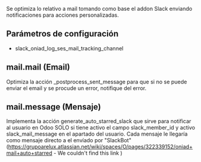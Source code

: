 Se optimiza lo relativo a mail tomando como base el addon Slack enviando notificaciones para acciones personalizadas.

## Parámetros de configuración
- slack_oniad_log_ses_mail_tracking_channel

## mail.mail (Email)

Optimiza la acción _postprocess_sent_message para que si no se puede enviar el email y se procude un error, notifique del error.


## mail.message (Mensaje)

Implementa la acción generate_auto_starred_slack que sirve para notificar al usuario en Odoo SOLO si tiene activo el campo slack_member_id y activo slack_mail_message en el apartado del usuario. Cada mensaje le llegaría como mensaje directo a el envíado por "SlackBot" (https://grupoarelux.atlassian.net/wiki/spaces/O/pages/322339152/oniad+mail+auto+starred - We couldn't find this link  )
